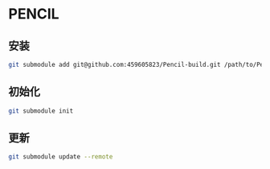 # PENCIL

## 安装

```bash
git submodule add git@github.com:459605823/Pencil-build.git /path/to/Pencil
```

## 初始化

```bash
git submodule init
```

## 更新

```bash
git submodule update --remote
```
